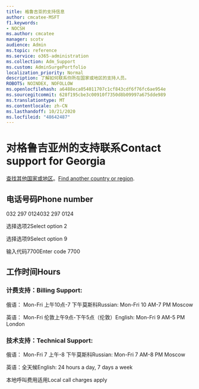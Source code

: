 ```yaml
---
title: 格鲁吉亚的支持信息
author: cmcatee-MSFT
f1.keywords:
- NOCSH
ms.author: cmcatee
manager: scotv
audience: Admin
ms.topic: reference
ms.service: o365-administration
ms.collection: Adm_Support
ms.custom: AdminSurgePortfolio
localization_priority: Normal
description: 了解如何联系你所在国家或地区的支持人员。
ROBOTS: NOINDEX, NOFOLLOW
ms.openlocfilehash: a6488eca054011707c1cf843cdf6f76fc6ae954e
ms.sourcegitcommit: 628f195cbe3c00910f7350d8b09997a675dde989
ms.translationtype: MT
ms.contentlocale: zh-CN
ms.lasthandoff: 10/21/2020
ms.locfileid: "48642487"
---
```

# <a name="contact-support-for-georgia"></a><span data-ttu-id="1fd46-103">对格鲁吉亚州的支持联系</span><span class="sxs-lookup"><span data-stu-id="1fd46-103">Contact support for Georgia</span></span>

<span data-ttu-id="1fd46-104">[查找其他国家或地区](../contact-support-for-business-products.md)。</span><span class="sxs-lookup"><span data-stu-id="1fd46-104">[Find another country or region](../contact-support-for-business-products.md).</span></span>

## <a name="phone-number"></a><span data-ttu-id="1fd46-105">电话号码</span><span class="sxs-lookup"><span data-stu-id="1fd46-105">Phone number</span></span>
<span data-ttu-id="1fd46-106">032 297 0124</span><span class="sxs-lookup"><span data-stu-id="1fd46-106">032 297 0124</span></span>

<span data-ttu-id="1fd46-107">选择选项2</span><span class="sxs-lookup"><span data-stu-id="1fd46-107">Select option 2</span></span>

<span data-ttu-id="1fd46-108">选择选项9</span><span class="sxs-lookup"><span data-stu-id="1fd46-108">Select option 9</span></span>

<span data-ttu-id="1fd46-109">输入代码7700</span><span class="sxs-lookup"><span data-stu-id="1fd46-109">Enter code 7700</span></span>

## <a name="hours"></a><span data-ttu-id="1fd46-110">工作时间</span><span class="sxs-lookup"><span data-stu-id="1fd46-110">Hours</span></span>
### <a name="billing-support"></a><span data-ttu-id="1fd46-111">计费支持：</span><span class="sxs-lookup"><span data-stu-id="1fd46-111">Billing Support:</span></span>

<span data-ttu-id="1fd46-112">俄语： Mon-Fri 上午10点-7 下午莫斯科</span><span class="sxs-lookup"><span data-stu-id="1fd46-112">Russian: Mon-Fri 10 AM-7 PM Moscow</span></span>

<span data-ttu-id="1fd46-113">英语： Mon-Fri 伦敦上午9点-下午5点（伦敦）</span><span class="sxs-lookup"><span data-stu-id="1fd46-113">English: Mon-Fri 9 AM-5 PM London</span></span>

### <a name="technical-support"></a><span data-ttu-id="1fd46-114">技术支持：</span><span class="sxs-lookup"><span data-stu-id="1fd46-114">Technical Support:</span></span>

<span data-ttu-id="1fd46-115">俄语： Mon-Fri 7 上午-8 下午莫斯科</span><span class="sxs-lookup"><span data-stu-id="1fd46-115">Russian: Mon-Fri 7 AM-8 PM Moscow</span></span>

<span data-ttu-id="1fd46-116">英语：全天候</span><span class="sxs-lookup"><span data-stu-id="1fd46-116">English: 24 hours a day, 7 days a week</span></span>

<span data-ttu-id="1fd46-117">本地呼叫费用适用</span><span class="sxs-lookup"><span data-stu-id="1fd46-117">Local call charges apply</span></span>
